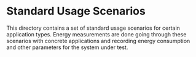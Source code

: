 # Standard Usage Scenarios

This directory contains a set of standard usage scenarios for certain application types. Energy measurements are done going through these scenarios with concrete applications and recording energy consumption and other parameters for the system under test.
